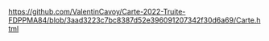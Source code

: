 https://github.com/ValentinCavoy/Carte-2022-Truite-FDPPMA84/blob/3aad3223c7bc8387d52e396091207342f30d6a69/Carte.html
